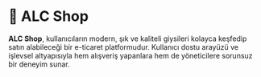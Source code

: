 # 👗 ALC Shop

**ALC Shop**, kullanıcıların modern, şık ve kaliteli giysileri kolayca keşfedip satın alabileceği bir e-ticaret platformudur. Kullanıcı dostu arayüzü ve işlevsel altyapısıyla hem alışveriş yapanlara hem de yöneticilere sorunsuz bir deneyim sunar.
